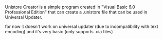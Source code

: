 Unistore Creator is a simple program created in "Visual Basic 6.0 Professional Edition" that can create
a .unistore file that can be used in Universal Updater.

for now it doesn't work on universal updater (due to incompatibility with text encoding) and
it's very basic (only supports .cia files)
